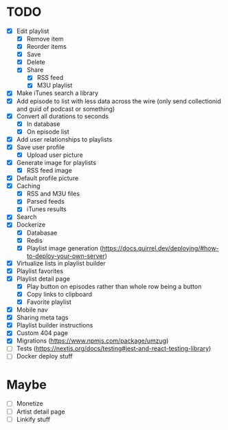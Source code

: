 # TODO

- [x] Edit playlist
  - [x] Remove item
  - [x] Reorder items
  - [x] Save
  - [x] Delete
  - [x] Share
    - [x] RSS feed
    - [x] M3U playlist
- [x] Make iTunes search a library
- [x] Add episode to list with less data across the wire (only send collectionid and guid of podcast or something)
- [x] Convert all durations to seconds
  - [x] In database
  - [x] On episode list
- [x] Add user relationships to playlists
- [x] Save user profile
  - [x] Upload user picture
- [x] Generate image for playlists
  - [x] RSS feed image
- [x] Default profile picture
- [x] Caching
  - [x] RSS and M3U files
  - [x] Parsed feeds
  - [x] iTunes results
- [x] Search
- [x] Dockerize
   - [x] Databasae
   - [x] Redis
   - [x] Playlist image generation (https://docs.quirrel.dev/deploying/#how-to-deploy-your-own-server)
- [x] Virtualize lists in playlist builder
- [x] Playlist favorites
- [x] Playlist detail page
  - [x] Play button on episodes rather than whole row being a button
  - [x] Copy links to clipboard
  - [x] Favorite playlist
- [x] Mobile nav
- [x] Sharing meta tags
- [x] Playlist builder instructions
- [x] Custom 404 page
- [x] Migrations (https://www.npmjs.com/package/umzug)
- [ ] Tests (https://nextjs.org/docs/testing#jest-and-react-testing-library)
- [ ] Docker deploy stuff

# Maybe

- [ ] Monetize
- [ ] Artist detail page
- [ ] Linkify stuff

